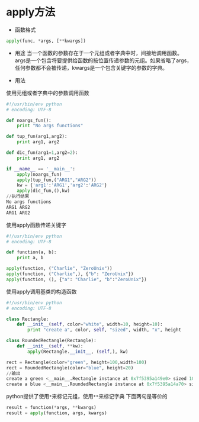# apply方法

- 函数格式

```python
apply(func, *args, [**kwargs])
```
- 用途
当一个函数的参数存在于一个元组或者字典中时，间接地调用函数。args是一个包含将要提供给函数的按位置传递参数的元组。如果省略了args，任何参数都不会被传递，kwargs是一个包含关键字的参数的字典。

- 用法

使用元组或者字典中的参数调用函数
```python
#!/usr/bin/env python
# encoding: UTF-8

def noargs_fun():
    print "No args functions"

def tup_fun(arg1,arg2):
    print arg1, arg2

def dic_fun(arg1=1,arg2=2):
    print arg1, arg2

if __name__ == '__main__':
    apply(noargs_fun)
    apply(tup_fun,("ARG1","ARG2"))
    kw = {'arg1':'ARG1','arg2':'ARG2'}
    apply(dic_fun,(),kw)
//执行结果
No args functions
ARG1 ARG2
ARG1 ARG2
```

使用apply函数传递关键字
```python
#!/usr/bin/env python
# encoding: UTF-8

def function(a, b):
    print a, b

apply(function, ("Charlie", "ZeroUnix"))
apply(function, ("Charlie",), {"b": "ZeroUnix"})
apply(function, (), {"a": "Charlie", "b":"ZeroUnix"})
```

使用apply调用基类的构造函数
```python
#!/usr/bin/env python
# encoding: UTF-8

class Rectangle:
    def __init__(self, color="white", width=10, height=10):
        print "create a", color, self, "sized", width, "x", height

class RoundedRectangle(Rectangle):
    def __init__(self, **kw):
        apply(Rectangle.__init__, (self,), kw)

rect = Rectangle(color="green", height=100,width=100)
rect = RoundedRectangle(color="blue", height=20)
//输出
create a green <__main__.Rectangle instance at 0x7f5395a149e0> sized 100 x 100
create a blue <__main__.RoundedRectangle instance at 0x7f5395a14a70> sized 10 x 20
```
python提供了使用`*`来标记元组，使用`**`来标记字典
下面两句是等价的
```python
result = function(*args, **kwargs)
result = apply(function, args, kwargs)
```
